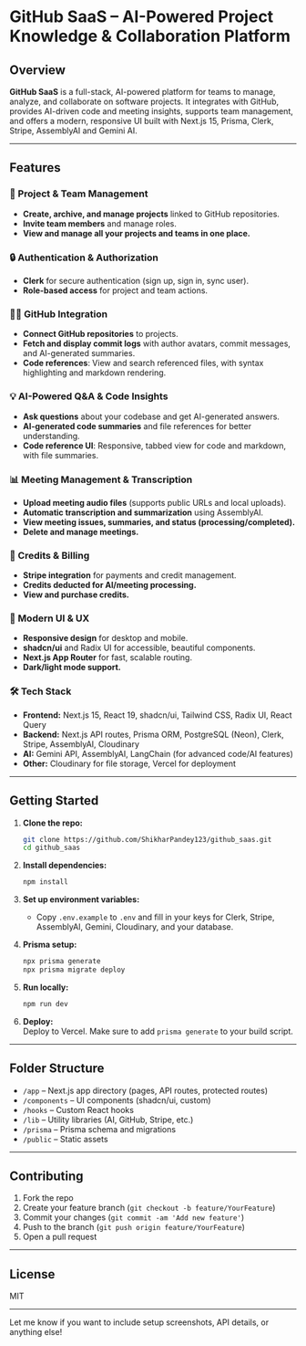 # GitHub SaaS – AI-Powered Project Knowledge & Collaboration Platform

## Overview

**GitHub SaaS** is a full-stack, AI-powered platform for teams to manage, analyze, and collaborate on software projects. It integrates with GitHub, provides AI-driven code and meeting insights, supports team management, and offers a modern, responsive UI built with Next.js 15, Prisma, Clerk, Stripe, AssemblyAI and Gemini AI.

---

## Features

### 🚀 Project & Team Management
- **Create, archive, and manage projects** linked to GitHub repositories.
- **Invite team members** and manage roles.
- **View and manage all your projects and teams in one place.**

### 🔒 Authentication & Authorization
- **Clerk** for secure authentication (sign up, sign in, sync user).
- **Role-based access** for project and team actions.

### 🧑‍💻 GitHub Integration
- **Connect GitHub repositories** to projects.
- **Fetch and display commit logs** with author avatars, commit messages, and AI-generated summaries.
- **Code references**: View and search referenced files, with syntax highlighting and markdown rendering.

### 💡 AI-Powered Q&A & Code Insights
- **Ask questions** about your codebase and get AI-generated answers.
- **AI-generated code summaries** and file references for better understanding.
- **Code reference UI**: Responsive, tabbed view for code and markdown, with file summaries.

### 📊 Meeting Management & Transcription
- **Upload meeting audio files** (supports public URLs and local uploads).
- **Automatic transcription and summarization** using AssemblyAI.
- **View meeting issues, summaries, and status (processing/completed).**
- **Delete and manage meetings.**

### 💸 Credits & Billing
- **Stripe integration** for payments and credit management.
- **Credits deducted for AI/meeting processing.**
- **View and purchase credits.**

### 🧩 Modern UI & UX
- **Responsive design** for desktop and mobile.
- **shadcn/ui** and Radix UI for accessible, beautiful components.
- **Next.js App Router** for fast, scalable routing.
- **Dark/light mode support.**

### 🛠️ Tech Stack

- **Frontend:** Next.js 15, React 19, shadcn/ui, Tailwind CSS, Radix UI, React Query
- **Backend:** Next.js API routes, Prisma ORM, PostgreSQL (Neon), Clerk, Stripe, AssemblyAI, Cloudinary
- **AI:** Gemini API, AssemblyAI, LangChain (for advanced code/AI features)
- **Other:** Cloudinary for file storage, Vercel for deployment

---

## Getting Started

1. **Clone the repo:**
   ```sh
   git clone https://github.com/ShikharPandey123/github_saas.git
   cd github_saas
   ```

2. **Install dependencies:**
   ```sh
   npm install
   ```

3. **Set up environment variables:**
   - Copy `.env.example` to `.env` and fill in your keys for Clerk, Stripe, AssemblyAI, Gemini, Cloudinary, and your database.

4. **Prisma setup:**
   ```sh
   npx prisma generate
   npx prisma migrate deploy
   ```

5. **Run locally:**
   ```sh
   npm run dev
   ```

6. **Deploy:**  
   Deploy to Vercel. Make sure to add `prisma generate` to your build script.

---

## Folder Structure

- `/app` – Next.js app directory (pages, API routes, protected routes)
- `/components` – UI components (shadcn/ui, custom)
- `/hooks` – Custom React hooks
- `/lib` – Utility libraries (AI, GitHub, Stripe, etc.)
- `/prisma` – Prisma schema and migrations
- `/public` – Static assets

---

## Contributing

1. Fork the repo
2. Create your feature branch (`git checkout -b feature/YourFeature`)
3. Commit your changes (`git commit -am 'Add new feature'`)
4. Push to the branch (`git push origin feature/YourFeature`)
5. Open a pull request

---

## License

MIT

---

Let me know if you want to include setup screenshots, API details, or anything else!
